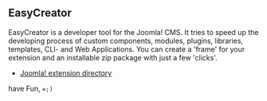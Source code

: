 ## EasyCreator

EasyCreator is a developer tool for the Joomla! CMS.
It tries to speed up the developing process of custom components, modules, plugins, libraries, templates, CLI- and Web Applications.
You can create a 'frame' for your extension and an installable zip package with just a few 'clicks'.

* [Joomla! extension directory](https://extensions.joomla.org/extensions/extension/miscellaneous/development/easycreator/)

have Fun,
`=;)`
